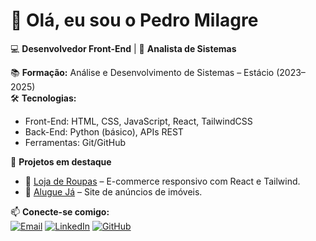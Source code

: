 # 👋 Olá, eu sou o Pedro Milagre  

💻 **Desenvolvedor Front-End** | 🎯 **Analista de Sistemas**  

📚 **Formação:** Análise e Desenvolvimento de Sistemas – Estácio (2023–2025)  
🛠️ **Tecnologias:**  
- Front-End: HTML, CSS, JavaScript, React, TailwindCSS  
- Back-End: Python (básico), APIs REST  
- Ferramentas: Git/GitHub

🚀 **Projetos em destaque**    
- 🛒 [Loja de Roupas](link) – E-commerce responsivo com React e Tailwind.   
- 🏡 [Alugue Já](link) – Site de anúncios de imóveis.  

📫 **Conecte-se comigo:**  
[![Email](https://img.shields.io/badge/Email-pmilagre01%40gmail.com-red?style=for-the-badge&logo=gmail&logoColor=white)](mailto:pmilagre01@gmail.com)
[![LinkedIn](https://img.shields.io/badge/LinkedIn-Pedro%20Milagre-blue?style=for-the-badge&logo=linkedin&logoColor=white)](https://www.linkedin.com/in/pedromilagre-dev)
[![GitHub](https://img.shields.io/badge/GitHub-PedroMilagre-black?style=for-the-badge&logo=github&logoColor=white)](https://github.com/PedroMilagre)
